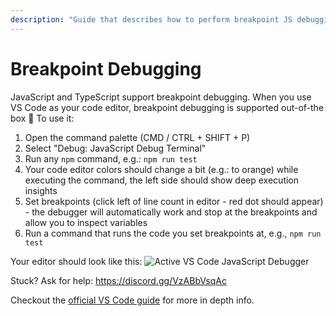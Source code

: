 ```yaml
---
description: "Guide that describes how to perform breakpoint JS debugging of Vue 3 + Nuxt 3 + sidebase apps in VS Code."
---
```

# Breakpoint Debugging

JavaScript and TypeScript support breakpoint debugging. When you use VS Code as your code editor, breakpoint debugging is supported out-of-the box 🎉 To use it:
1. Open the command palette (CMD / CTRL + SHIFT + P)
2. Select "Debug: JavaScript Debug Terminal"
3. Run any `npm` command, e.g.: `npm run test`
4. Your code editor colors should change a bit (e.g.: to orange) while executing the command, the left side should show deep execution insights
5. Set breakpoints (click left of line count in editor - red dot should appear) - the debugger will automatically work and stop at the breakpoints and allow you to inspect variables
6. Run a command that runs the code you set breakpoints at, e.g., `npm run test`

Your editor should look like this:
![Active VS Code JavaScript Debugger](/blog/sidebase/vscode-debugging.png)

Stuck? Ask for help: https://discord.gg/VzABbVsqAc

Checkout the [official VS Code guide](https://code.visualstudio.com/docs/nodejs/nodejs-debugging) for more in depth info.
